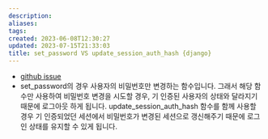 ```yaml
---
description:
aliases: 
tags: 
created: 2023-06-08T12:30:27
updated: 2023-07-15T21:33:03
title: set_password VS update_session_auth_hash {django}
---
```

- [github issue](https://github.com/ESTsoft-Book-Project/bookstore/issues/15)
- set_password의 경우 사용자의 비밀번호만 변경하는 함수입니다. 그래서 해당 함수만 사용하여 비밀번호 변경을 시도할 경우, 기 인증된 사용자의 상태와 달라지기 때문에 로그아웃 하게 됩니다. update_session_auth_hash 함수를 함께 사용할 경우 기 인증되었던 세션에서 비밀번호가 변경된 세션으로 갱신해주기 때문에 로그인 상태를 유지할 수 있게 됩니다.
